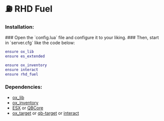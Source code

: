 # ⛽ RHD Fuel

### Installation:


<Steps>
### Open the `config.lua` file and configure it to your liking.
### Then, start in `server.cfg` like the code below:

```lua
ensure ox_lib
ensure es_extended

ensure ox_inventory
ensure interact
ensure rhd_fuel
```
</Steps>

### Dependencies:

* [ox\_lib](https://github.com/overextended/ox\_lib/releases)
* [ox\_inventory](https://github.com/overextended/ox\_inventory/releases)
* [ESX](https://github.com/esx-framework/esx\_core/tree/main/\[core]/es\_extended) or [QBCore](https://github.com/qbcore-framework/qb-core)
* [ox\_target](https://github.com/overextended/ox\_target/releases) or [qb-target](https://github.com/qbcore-framework/qb-target) or [interact](https://github.com/darktrovx/interact)